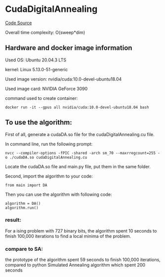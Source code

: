 # CudaDigitalAnnealing

[Code Source](https://github.com/Shutoparu/CudaDigitalAnnealing.git)

Overall time complexity: O(sweep*dim)

## Hardware and docker image information

Used OS: Ubuntu 20.04.3 LTS

kernel: Linux 5.13.0-51-generic

Used image version: nvidia/cuda:10.0-devel-ubuntu18.04

Used image card: NVIDIA GeForce 3090 

command used to create container: 
```
docker run -it --gpus all nvidia/cuda:10.0-devel-ubuntu18.04 bash
```
## To use the algorithm:

First of all, generate a cudaDA.so file for the cudaDigitalAnnealing.cu file.

In command line, run the following prompt:
```
nvcc --compiler-options -fPIC -shared -arch sm_70 --maxrregcount=255 -o ./cudaDA.so cudaDigitalAnnealing.cu
```
Locate the cudaDA.so file and main.py file, put them in the same folder.

Second, import the algorithm to your code:
```
from main import DA
```
Then you can use the algorithm with following code:
```
algorithm = DA()
algorithm.run()
```
### result:
For a ising problem with 727 binary bits, the algorithm spent 10 seconds to finish 100,000 iterations to find a local minima of the problem.

### compare to SA: 
the prototype of the algorithm spent 59 seconds to finish 100,000 iterations,
compared to python Simulated Annealing algorithm which spent 200 seconds
